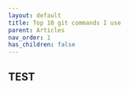 ```yaml
---
layout: default
title: Top 10 git commands I use
parent: Articles
nav_order: 1
has_children: false
---
```


## TEST
